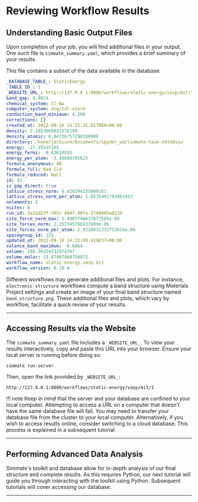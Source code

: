 # Reviewing Workflow Results

## Understanding Basic Output Files

Upon completion of your job, you will find additional files in your output. One such file is `simmate_summary.yaml`, which provides a brief summary of your results.

This file contains a subset of the data available in the database:
``` yaml
_DATABASE_TABLE_: StaticEnergy
_TABLE_ID_: 1
_WEBSITE_URL_: http://127.0.0.1:8000/workflows/static-energy/vasp/mit/1
band_gap: 4.9924
chemical_system: Cl-Na
computer_system: digital-storm
conduction_band_minimum: 4.306
corrections: []
created_at: 2022-09-10 14:32:35.857088+00:00
density: 2.1053060843576104
density_atomic: 0.04338757298280908
directory: /home/jacksund/Documents/spyder_wd/simmate-task-e9tddsyw
energy: -27.25515165
energy_fermi: -0.63610593
energy_per_atom: -3.40689395625
formula_anonymous: AB
formula_full: Na4 Cl4
formula_reduced: NaCl
id: 42
is_gap_direct: true
lattice_stress_norm: 8.428394235089161
lattice_stress_norm_per_atom: 1.0535492793861452
nelements: 2
nsites: 8
run_id: 3a1bd23f-705c-4947-96fa-3740865ed12d
site_force_norm_max: 1.4907796617877505e-05
site_forces_norm: 2.257345786537809e-05
site_forces_norm_per_atom: 2.8216822331722614e-06
spacegroup_id: 225
updated_at: 2022-09-10 14:33:09.419637+00:00
valence_band_maximum: -0.6864
volume: 184.38459332974767
volume_molar: 13.87987468758872
workflow_name: static-energy.vasp.mit
workflow_version: 0.10.0
```

Different workflows may generate additional files and plots. For instance, `electronic-structure` workflows compute a band structure using Materials Project settings and create an image of your final band structure named `band_structure.png`. These additional files and plots, which vary by workflow, facilitate a quick review of your results.

----------------------------------------------------------------------

## Accessing Results via the Website

The `simmate_summary.yaml` file includes a `_WEBSITE_URL_`. To view your results interactively, copy and paste this URL into your browser. Ensure your local server is running before doing so:

``` shell
simmate run-server
```

Then, open the link provided by `_WEBSITE_URL_`:

```
http://127.0.0.1:8000/workflows/static-energy/vasp/mit/1
```

!!! note
    Keep in mind that the server and your database are confined to your local computer. Attempting to access a URL on a computer that doesn't have the same database file will fail. You may need to transfer your database file from the cluster to your local computer. Alternatively, if you wish to access results online, consider switching to a cloud database. This process is explained in a subsequent tutorial.

----------------------------------------------------------------------

## Performing Advanced Data Analysis

Simmate's toolkit and database allow for in-depth analysis of our final structure and complete results. As this requires Python, our next tutorial will guide you through interacting with the toolkit using Python. Subsequent tutorials will cover accessing our database. 

----------------------------------------------------------------------